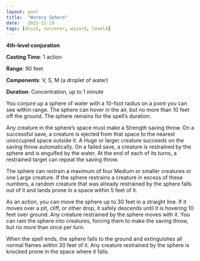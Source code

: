 ```yaml
---
layout: post
title:  "Watery Sphere"
date:   2015-11-19
tags: [druid, sorcerer, wizard, level4]
---
```


**4th-level conjuration**

**Casting Time**: 1 action

**Range**: 90 feet

**Components**: V, S, M (a droplet of water)

**Duration**: Concentration, up to 1 minute

You conjure up a sphere of water with a 10-foot radius on a point you can see within range. The sphere can hover in the air, but no more than 10 feet off the ground. The sphere remains for the spell’s duration.

Any creature in the sphere’s space must make a Strength saving throw. On a successful save, a creature is ejected from that space to the nearest unoccupied space outside it. A Huge or larger creature succeeds on the saving throw automatically. On a failed save, a creature is restrained by the sphere and is engulfed by the water. At the end of each of its turns, a restrained target can repeat the saving throw.

The sphere can restrain a maximum of four Medium or smaller creatures or one Large creature. If the sphere restrains a creature in excess of these numbers, a random creature that was already restrained by the sphere falls out of it and lands prone in a space within 5 feet of it.

As an action, you can move the sphere up to 30 feet in a straight line. If it moves over a pit, cliff, or other drop, it safely descends until it is hovering 10 feet over ground. Any creature restrained by the sphere moves with it. You can ram the sphere into creatures, forcing them to make the saving throw, but no more than once per turn.

When the spell ends, the sphere falls to the ground and extinguishes all normal flames within 30 feet of it. Any creature restrained by the sphere is knocked prone in the space where it falls.
